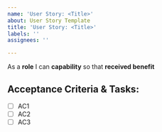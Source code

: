 ```yaml
---
name: 'User Story: <Title>'
about: User Story Template
title: 'User Story: <Title>'
labels: ''
assignees: ''

---
```


As a **role** I can **capability** so that **received benefit**

## Acceptance Criteria & Tasks:

- [ ] AC1
- [ ] AC2
- [ ] AC3
